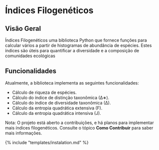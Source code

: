 # Índices Filogenéticos

## Visão Geral

Índices Filogenéticos uma biblioteca Python que fornece funções para calcular vários  a partir de histogramas de abundância de espécies. Estes índices são úteis para quantificar a diversidade e a composição de comunidades ecológicas

## Funcionalidades

Atualmente, a biblioteca implementa as seguintes funcionalidades:

- Cálculo de riqueza de espécies.
- Cálculo do índice de distinção taxonômica (∆∗).
- Cálculo do índice de diversidade taxonômica (∆).
- Cálculo da entropia quadrática extensiva (F).
- Cálculo da entropia quadrática intensiva (J).

Nota: O projeto está aberto a contribuições, e há planos para implementar mais índices filogenéticos. Consulte o tópico **Como Contribuir** para saber mais informações.

{% include "templates/instalation.md" %}
